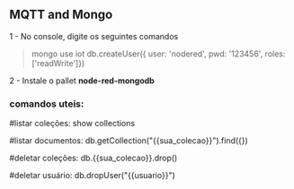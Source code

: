## MQTT and Mongo

1 - No console, digite os seguintes comandos

> mongo
> use iot
> db.createUser({ user: 'nodered', pwd: '123456', roles: ['readWrite']})

2 - Instale o pallet **node-red-mongodb**



### comandos uteis:

#listar coleções: show collections

#listar documentos: db.getCollection("{{sua_colecao}}").find({})

#deletar coleções: db.{{sua_colecao}}.drop()

#deletar usuário: db.dropUser("{{usuario}}")

